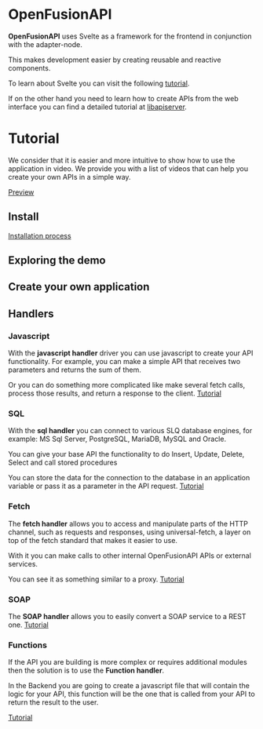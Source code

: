 # OpenFusionAPI

**OpenFusionAPI** uses Svelte as a framework for the frontend in conjunction with the adapter-node.

  

This makes development easier by creating reusable and reactive components.

  

To learn about Svelte you can visit the following [tutorial](https://svelte.dev/tutorial/basics).

If on the other hand you need to learn how to create APIs from the web interface you can find a detailed tutorial at [libapiserver](https://github.com/edwinspire/libapiserver).

  # Tutorial
We consider that it is easier and more intuitive to show how to use the application in video.
We provide you with a list of videos that can help you create your own APIs in a simple way.

[Preview](https://youtu.be/GpjXgEJV1bI)

## Install
[Installation process](https://youtu.be/L-DC6mIL9oM)


## Exploring the demo

## Create your own application

## Handlers
### Javascript
With the **javascript handler** driver you can use javascript to create your API functionality. For example, you can make a simple API that receives two parameters and returns the sum of them.

Or you can do something more complicated like make several fetch calls, process those results, and return a response to the client.
[Tutorial](handlers/javascript.md)

### SQL
With the **sql handler** you can connect to various SLQ database engines, for example: MS Sql Server, PostgreSQL, MariaDB, MySQL and Oracle.

You can give your base API the functionality to do Insert, Update, Delete, Select and call stored procedures

You can store the data for the connection to the database in an application variable or pass it as a parameter in the API request.
[Tutorial](handlers/sql.md)

### Fetch
The **fetch handler** allows you to access and manipulate parts of the HTTP channel, such as requests and responses, using universal-fetch, a layer on top of the fetch standard that makes it easier to use.

With it you can make calls to other internal OpenFusionAPI APIs or external services.

You can see it as something similar to a proxy.
[Tutorial](handlers/fetch.md)

### SOAP
The **SOAP handler** allows you to easily convert a SOAP service to a REST one.
[Tutorial](handlers/soap.md)

### Functions
If the API you are building is more complex or requires additional modules then the solution is to use the **Function handler**.

In the Backend you are going to create a javascript file that will contain the logic for your API, this function will be the one that is called from your API to return the result to the user.

[Tutorial](handlers/functions.md)






